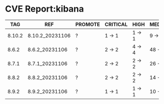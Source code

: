 # CVE Report:kibana
|  TAG   |       REF       | PROMOTE | CRITICAL |  HIGH  |  MEDIUM  |   LOW    | UNKNOWN |
|--------|-----------------|---------|----------|--------|----------|----------|---------|
| 8.10.2 | 8.10.2_20231106 | ?       | 1 -> 1   | 1 -> 1 | 9 -> 9   | 28 -> 28 | 0 -> 0  |
| 8.6.2  | 8.6.2_20231106  | ?       | 2 -> 2   | 4 -> 4 | 48 -> 48 | 56 -> 56 | 0 -> 0  |
| 8.7.1  | 8.7.1_20231106  | ?       | 2 -> 2   | 2 -> 2 | 26 -> 26 | 42 -> 42 | 0 -> 0  |
| 8.8.2  | 8.8.2_20231106  | ?       | 2 -> 2   | 2 -> 2 | 14 -> 14 | 31 -> 31 | 0 -> 0  |
| 8.9.2  | 8.9.2_20231106  | ?       | 1 -> 1   | 1 -> 1 | 10 -> 10 | 27 -> 27 | 0 -> 0  |
